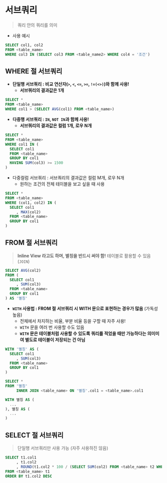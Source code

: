 # 서브쿼리

> 쿼리 안의 쿼리를 의미

- 사용 예시

```sql
SELECT col1, col2
FROM <table_name>
WHERE col3 IN (SELECT col3 FROM <table_name2> WHERE col4 = '조건')
```

## WHERE 절 서브쿼리

- **단일행 서브쿼리 : 비교 연산자(`>`, `<`, `<=`, `>=`, `!=(<>)`)와 함께 사용!**
  - **서브쿼리의 결과값은 1개**

```sql
SELECT *
FROM <table_name>
WHERE col1 > (SELECT AVG(col1) FROM <table_name>)
```

- **다중행 서브쿼리 : `IN`, `NOT IN`과 함께 사용!**
  - **서브쿼리의 결과값은 컬럼 1개, 로우 N개**

```sql
SELECT *
FROM <table_name>
WHERE col1 IN (
  SELECT col1
  FROM <table_name>
  GROUP BY col1
  HAVING SUM(col3) >= 1500
)
```

- 다중컬럼 서브쿼리 : 서브쿼리의 결과값은 컬럼 M개, 로우 N개
  - 원하는 조건의 전체 테이블을 보고 싶을 때 사용

```sql
SELECT *
FROM <table_name>
WHERE (col1, col2) IN (
  SELECT col1
     , MAX(col2)
  FROM <table_name>
  GROUP BY col1
)
```

## FROM 절 서브쿼리

> **Inline View 라고도 하며, 별칭을 반드시 써야 함!**
> 테이블로 활용할 수 있음 (`JOIN`)

```sql
SELECT AVG(col2)
FROM (
  SELECT col1
     , SUM(col3)
  FROM <table_name>
  GROUP BY col1
) AS '별칭'
```

- **`WITH` 사용법 : FROM 절 서브쿼리 시 WITH 문으로 표현하는 경우가 많음** (가독성 높음)
  - 전체에서 차지하는 비율, 부분 비율 등을 구할 때 자주 사용!
  - `WITH` 문을 여러 번 사용할 수도 있음
  - **`WITH` 문은 테이블처럼 사용할 수 있도록 쿼리를 적었을 때만 가능하다는 의미미여 별도로 테이블이 저장되는 건 아님**

```sql
WITH '별칭' AS (
  SELECT col1
     , SUM(col3)
  FROM <table_name>
  GROUP BY col1
)

SELECT *
FROM '별칭'
     INNER JOIN <table_name> ON '별칭'.col1 = <table_name>.col1
```

```sql
WITH 별칭 AS (
  ...
), 별칭 AS (
  ...
)
```

## SELECT 절 서브쿼리

> 단일행 서브쿼리만 사용 가능 (자주 사용하진 않음)

```sql
SELECT t1.col1
     , t1.col2
     , ROUND(t1.col2 * 100 / (SELECT SUM(col2) FROM <table_name> t2 WHERE t2.col1 = t1.col1), 2) pct
FROM <table_name> t1
ORDER BY t1.col2 DESC
```
